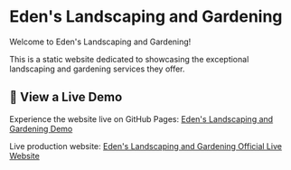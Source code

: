 # Eden's Landscaping and Gardening

Welcome to Eden's Landscaping and Gardening!

This is a static website dedicated to showcasing the exceptional landscaping and gardening services they offer.

## 🌱 View a Live Demo
Experience the website live on GitHub Pages: [Eden's Landscaping and Gardening Demo](https://fsantamaria1.github.io/eden-landscaping/)

Live production website: [Eden's Landscaping and Gardening Official Live Website](https://edens-landscaping.com)
